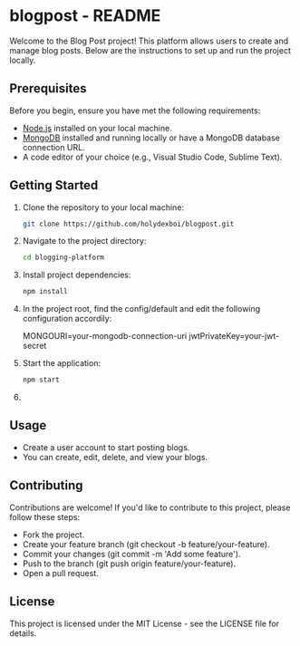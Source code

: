 # blogpost - README

Welcome to the Blog Post project! This platform allows users to create and manage blog posts. Below are the instructions to set up and run the project locally.

## Prerequisites

Before you begin, ensure you have met the following requirements:

- [Node.js](https://nodejs.org/) installed on your local machine.
- [MongoDB](https://www.mongodb.com/) installed and running locally or have a MongoDB database connection URL.
- A code editor of your choice (e.g., Visual Studio Code, Sublime Text).

## Getting Started

1. Clone the repository to your local machine:

   ```bash
   git clone https://github.com/holydexboi/blogpost.git

   ```

2. Navigate to the project directory:

   ```bash
   cd blogging-platform

   ```

3. Install project dependencies:

   ```bash
   npm install

   ```

4. In the project root, find the config/default and edit the following configuration accordily:

   MONGOURI=your-mongodb-connection-uri
   jwtPrivateKey=your-jwt-secret

5. Start the application:

   ```bash
   npm start

   ```

6.

## Usage

- Create a user account to start posting blogs.
- You can create, edit, delete, and view your blogs.

## Contributing

Contributions are welcome! If you'd like to contribute to this project, please follow these steps:

- Fork the project.
- Create your feature branch (git checkout -b feature/your-feature).
- Commit your changes (git commit -m 'Add some feature').
- Push to the branch (git push origin feature/your-feature).
- Open a pull request.

## License

This project is licensed under the MIT License - see the LICENSE file for details.
